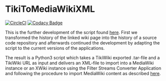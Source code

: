 # TikiToMediaWikiXML

[![CircleCI](https://circleci.com/gh/BjoernLudwigPTB/TikiToMediaWikiXML.svg?style=shield)](https://circleci.com/gh/BjoernLudwigPTB/TikiToMediaWikiXML)
[![Codacy Badge](https://api.codacy.com/project/badge/Grade/08ba4bc84fae4829a0ed74d3e70b6df8)](https://www.codacy.com/app/PTB_PSt1/TikiToMediaWikiXML?utm_source=github.com&amp;utm_medium=referral&amp;utm_content=BjoernLudwigPTB/TikiToMediaWikiXML&amp;utm_campaign=Badge_Grade)

This is the further development of the script found [here](
https://www.mediawiki.org/wiki/Manual:TikiWiki_Conversion). First we 
transformed the history of the linked wiki page into the history of a source 
code repository and afterwards continued the development by adapting the 
script to the current versions of the applications.

The result is a Python3 script which takes a TikiWiki exported .tar-file and a 
TikiWiki URL as input and delivers an XML-file to import into a MediaWiki 
instance or an XWiki instance using the Filter Streams Converter Application 
and following the procedure to import MediaWiki content as described [here](
https://extensions.xwiki.org/xwiki/bin/view/Extension/MediaWiki/MediaWiki%20XML/
).
